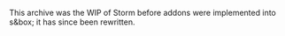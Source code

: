
This archive was the WIP of Storm before addons were implemented into s&box; it has since been rewritten.
